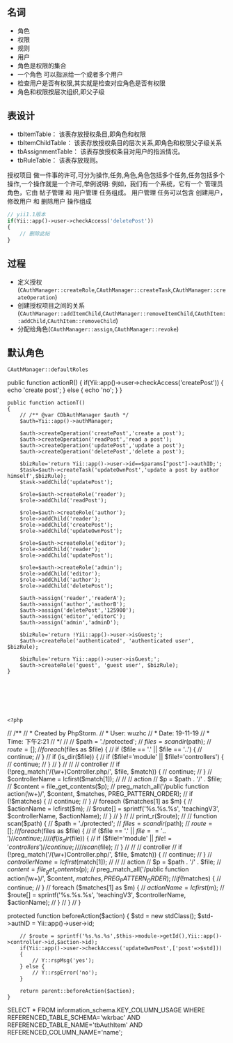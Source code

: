 ## 名词
- 角色
- 权限
- 规则
- 用户
- 角色是权限的集合
- 一个角色 可以指派给一个或者多个用户
- 检查用户是否有权限,其实就是检查对应角色是否有权限
- 角色和权限按层次组织,即父子级

## 表设计
- tbItemTable： 该表存放授权条目,即角色和权限
- tbItemChildTable： 该表存放授权条目的层次关系,即角色和权限父子级关系
- tbAssignmentTable： 该表存放授权条目对用户的指派情况。
- tbRuleTable： 该表存放规则。

授权项目
做一件事的许可,可分为操作,任务,角色,角色包括多个任务,任务包括多个操作,一个操作就是一个许可,举例说明:
例如，我们有一个系统，它有一个 管理员 角色，它由 帖子管理 和 用户管理 任务组成。 用户管理 任务可以包含 创建用户，修改用户 和 删除用户 操作组成

```php
// yii1.1版本
if(Yii::app()->user->checkAccess('deletePost'))
{
    // 删除此帖
}
```

## 过程
- 定义授权(`CAuthManager::createRole`,`CAuthManager::createTask`,`CAuthManager::createOperation`)
- 创建授权项目之间的关系(`CAuthManager::addItemChild`,`CAuthManager::removeItemChild`,`CAuthItem::addChild`,`CAuthItem::removeChild`)
- 分配给角色(`CAuthManager::assign`,`CAuthManager::revoke`)

## 默认角色
`CAuthManager::defaultRoles`


public function actionR()
    {
        if(Yii::app()->user->checkAccess('createPost'))
        {
            echo 'create post';
        } else {
            echo 'no';
        }
    }

    public function actionT()
    {
        // /** @var CDbAuthManager $auth */
        $auth=Yii::app()->authManager;

        $auth->createOperation('createPost','create a post');
        $auth->createOperation('readPost','read a post');
        $auth->createOperation('updatePost','update a post');
        $auth->createOperation('deletePost','delete a post');
        
        $bizRule='return Yii::app()->user->id==$params["post"]->authID;';
        $task=$auth->createTask('updateOwnPost','update a post by author himself',$bizRule);
        $task->addChild('updatePost');
        
        $role=$auth->createRole('reader');
        $role->addChild('readPost');
        
        $role=$auth->createRole('author');
        $role->addChild('reader');
        $role->addChild('createPost');
        $role->addChild('updateOwnPost');
        
        $role=$auth->createRole('editor');
        $role->addChild('reader');
        $role->addChild('updatePost');
        
        $role=$auth->createRole('admin');
        $role->addChild('editor');
        $role->addChild('author');
        $role->addChild('deletePost');
        
        $auth->assign('reader','readerA');
        $auth->assign('author','authorB');
        $auth->assign('deletePost','125900');
        $auth->assign('editor','editorC');
        $auth->assign('admin','adminD');

        $bizRule='return !Yii::app()->user->isGuest;';
        $auth->createRole('authenticated', 'authenticated user', $bizRule);

        $bizRule='return Yii::app()->user->isGuest;';
        $auth->createRole('guest', 'guest user', $bizRule);
    }
    
    
    
    
    
    
    
    <?php
// /**
//  * Created by PhpStorm.
//  * User: wuzhc
//  * Date: 19-11-19
//  * Time: 下午2:21
//  */
//
// $path = './protected';
// $files = scandir($path);
// $route = [];
// foreach ($files as $file) {
//     if ($file == '.' || $file == '..') {
//         continue;
//     }
//     if (is_dir($file)) {
//         if ($file!='module' || $file!='controllers') {
//             continue;
//         }
//     }
//
//     // controller
//     if (!preg_match('/(\w+)Controller.php/', $file, $match)) {
//         continue;
//     }
//     $controllerName = lcfirst($match[1]);
//
//     // action
//     $p = $path . '/' . $file;
//     $content = file_get_contents($p);
//     preg_match_all('/public function action(\w+)/', $content, $matches, PREG_PATTERN_ORDER);
//     if (!$matches) {
//         continue;
//     }
//     foreach ($matches[1] as $m) {
//         $actionName = lcfirst($m);
//         $route[] = sprintf('%s.%s.%s', 'teachingV3', $controllerName, $actionName);
//     }
// }
//
// print_r($route);
//
// function scan($path) {
//     $path = './protected';
//     $files = scandir($path);
//     $route = [];
//     foreach ($files as $file) {
//         if ($file == '.' || $file == '..') {
//             continue;
//         }
//         if (is_dir($file)) {
//             if ($file!='module' || $file!='controllers') {
//                 continue;
//             }
//             scan($file);
//         }
//
//         // controller
//         if (!preg_match('/(\w+)Controller.php/', $file, $match)) {
//             continue;
//         }
//         $controllerName = lcfirst($match[1]);
//
//         // action
//         $p = $path . '/' . $file;
//         $content = file_get_contents($p);
//         preg_match_all('/public function action(\w+)/', $content, $matches, PREG_PATTERN_ORDER);
//         if (!$matches) {
//             continue;
//         }
//         foreach ($matches[1] as $m) {
//             $actionName = lcfirst($m);
//             $route[] = sprintf('%s.%s.%s', 'teachingV3', $controllerName, $actionName);
//         }
//     }
// }





protected function beforeAction($action)
    {
        $std = new stdClass();
        $std->authID = Yii::app()->user->id;

        // $route = sprintf('%s.%s.%s',$this->module->getId(),Yii::app()->controller->id,$action->id);
        if(Yii::app()->user->checkAccess('updateOwnPost',['post'=>$std]))
        {
            // Y::rspMsg('yes');
        } else {
            // Y::rspError('no');
        }

        return parent::beforeAction($action);
    }


SELECT * FROM information_schema.KEY_COLUMN_USAGE WHERE REFERENCED_TABLE_SCHEMA='wkrbac' AND REFERENCED_TABLE_NAME='tbAuthItem' AND REFERENCED_COLUMN_NAME='name';
